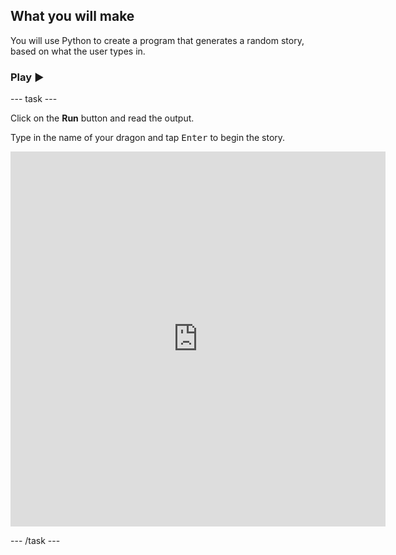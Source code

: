## What you will make

You will use Python to create a program that generates a random story, based on what the user types in.

### Play ▶️

--- task ---

<div style="display: flex; flex-wrap: wrap">
<div style="flex-basis: 175px; flex-grow: 1">  
Click on the <strong>Run</strong> button and read the output.

  Type in the name of your dragon and tap <kbd>Enter</kbd> to begin the story.

</div>
<div class="trinket">
  <iframe src="https://editor.raspberrypi.org/en/embed/viewer/editor-storytime-complete" width="600" height="600" frameborder="0" marginwidth="0" marginheight="0" allowfullscreen>
  </iframe>
</div>
</div>

--- /task ---
